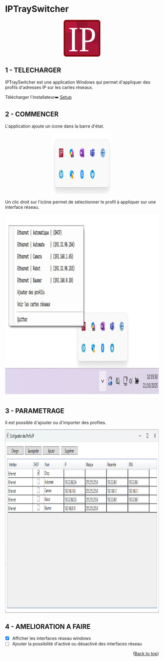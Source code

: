 <a id="readme-top"></a>

# IPTraySwitcher

<!-- LOGO -->
<div align="center">
  <a href="https://github.com/tonycab/IPTraySwitcher">
    <img src="Images/Logo.svg" alt="Logo" width="120" height="120">
  </a>
</div>

## 1 - TELECHARGER

IPTraySwitcher est une application Windows qui permet d'appliquer des profils d'adresses IP sur les cartes réseaux.

Télécharger l'installateur➡️ [Setup](https://github.com/tonycab/IPTraySwitcher/releases/download/V0.0.1/IPTraySwitcher_Installer.exe)

## 2 - COMMENCER

L'application ajoute un icone dans la barre d'état.

<!-- Tray -->
<div align="center">
  <a href="https://github.com/tonycab/IPTraySwitcher">
    <img src="Images/Tray.png" alt="image" width="200" height="200">
  </a>
</div>

Un clic droit sur l'icône permet de sélectionner le profil à appliquer sur une interface réseau.

<!-- Menu -->
<div align="center">
  <a href="https://github.com/tonycab/IPTraySwitcher">
    <img src="Images/Menu.jpg" alt="image" width="600" height="600">
  </a>
</div>


## 3 - PARAMETRAGE

Il est possible d'ajouter ou d'importer des profiles.

<!-- Tray -->
<div align="center">
  <a href="https://github.com/tonycab/IPTraySwitcher">
    <img src="Images/Profiles.png" alt="image" width="600" height="600">
  </a>
</div>

## 4 - AMELIORATION A FAIRE

- [x] Afficher les interfaces réseau windows
- [ ] Ajouter la possibilité d'activé ou désactivé des interfaces réseau

<p align="right">(<a href="#readme-top">Back to top</a>)</p>
